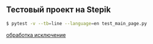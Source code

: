 ## Тестовый проект на Stepik

```bash
$ pytest -v --tb=line --language=en test_main_page.py
```

[обработка исключение](https://pythonworld.ru/tipy-dannyx-v-python/isklyucheniya-v-python-konstrukciya-try-except-dlya-obrabotki-isklyuchenij.html)